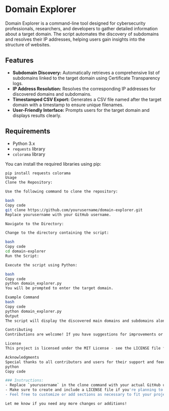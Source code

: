 # Domain Explorer

Domain Explorer is a command-line tool designed for cybersecurity professionals, researchers, and developers to gather detailed information about a target domain. The script automates the discovery of subdomains and resolves their IP addresses, helping users gain insights into the structure of websites.

## Features

- **Subdomain Discovery:** Automatically retrieves a comprehensive list of subdomains linked to the target domain using Certificate Transparency logs.
- **IP Address Resolution:** Resolves the corresponding IP addresses for discovered domains and subdomains.
- **Timestamped CSV Export:** Generates a CSV file named after the target domain with a timestamp to ensure unique filenames.
- **User-Friendly Interface:** Prompts users for the target domain and displays results clearly.

## Requirements

- Python 3.x
- `requests` library
- `colorama` library

You can install the required libraries using pip:

```bash
pip install requests colorama
Usage
Clone the Repository:

Use the following command to clone the repository:

bash
Copy code
git clone https://github.com/yourusername/domain-explorer.git
Replace yourusername with your GitHub username.

Navigate to the Directory:

Change to the directory containing the script:

bash
Copy code
cd domain-explorer
Run the Script:

Execute the script using Python:

bash
Copy code
python domain_explorer.py
You will be prompted to enter the target domain.

Example Command
bash
Copy code
python domain_explorer.py
Output
The script will display the discovered main domains and subdomains along with their IP addresses. Additionally, a CSV file named example.com_YYYYMMDD_HHMMSS.csv will be created in the same directory, containing the results.

Contributing
Contributions are welcome! If you have suggestions for improvements or additional features, feel free to open an issue or submit a pull request.

License
This project is licensed under the MIT License - see the LICENSE file for details.

Acknowledgments
Special thanks to all contributors and users for their support and feedback.
python
Copy code

### Instructions:
- Replace `yourusername` in the clone command with your actual GitHub username.
- Make sure to create and include a LICENSE file if you're planning to distribute the project under a specific license.
- Feel free to customize or add sections as necessary to fit your project's needs.

Let me know if you need any more changes or additions!
